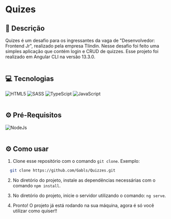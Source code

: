 # Quizes

## 📜 Descrição
  Quizes é um desafio para os ingressantes da vaga de "Desenvolvedor: Frontend Jr", realizado pela empresa TIindin. Nesse desafio foi feito uma simples aplicação que contém login e CRUD de quizzes. Esse projeto foi realizado em Angular CLI na versão 13.3.0.
<br/><br/>

## 💻 Tecnologias
  <img alt="HTML5" src="https://img.shields.io/badge/-HTML5-e54d26?style=for-the-badge&logo=html5&logoColor=white"/> <img alt="SASS" src="https://img.shields.io/badge/-SASS-CC6699?style=for-the-badge&logo=sass&logoColor=white"/> <img alt="TypeScipt" src="https://img.shields.io/badge/-TypeScript-007ACC?style=for-the-badge&logo=typescript&logoColor=white"/> <img alt="JavaScript" src="https://img.shields.io/badge/-JavaScript-ead41c?style=for-the-badge&logo=javascript&logoColor=white"/>
  <br/><br/>

## ⚙️ Pré-Requisitos
  <img alt="NodeJs" src="https://img.shields.io/badge/-Nodejs-43853d?style=for-the-badge&logo=node.js&logoColor=white"/>
  <br/><br/>
  
## ⚙️ Como usar
  1. Clone esse repositório com o comando `git clone`. Exemplo:
  ```bash
    git clone https://github.com/Gabls/Quizzes.git
  ```
  2. No diretório do projeto, instale as dependências necessárias com o comando `npm install`.

  3. No diretório do projeto, inicie o servidor utilizando o comando: `ng serve`.

  4. Pronto! O projeto já está rodando na sua máquina, agora é só você utilizar como quiser!!
